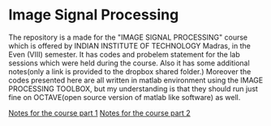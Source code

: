 <b>Image Signal Processing</b>
=====================
<p>The repository is a made for the "IMAGE SIGNAL PROCESSING" course which is offered by INDIAN INSTITUTE OF TECHNOLOGY Madras, in the Even (VIII) semester. It has codes and probelem statement for the lab sessions which were held during the course. Also it has some additional notes(only a link is provided to the dropbox shared folder.) Moreover the codes presented here are all written in matlab environment using the IMAGE PROCESSING TOOLBOX, but my understanding is that they should run just fine on OCTAVE(open source version of matlab like software) as well. </p>
<a href = "https://www.dropbox.com/sh/8muvroz3d9x8qeq/AACJRMK6lIAEhy-dIdMZjE3xa?dl=0">Notes for the course part 1</a>
<a href = "https://www.dropbox.com/sh/jhqwd65ofdgkxew/AAB0oz0SrGVo2mbx5tncwGKda?dl=0">Notes for the course part 2</a>